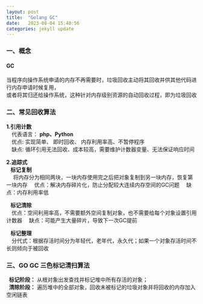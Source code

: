 ```yaml
---
layout: post
title:  "Golang GC"
date:   2023-08-04 15:40:56
categories: jekyll update
---
```


### 一、概念

#### GC

   当程序向操作系统申请的内存不再需要时，垃圾回收主动将其回收并供其他代码进行内存申请时候复用，  
或者将其归还给操作系统，这种针对内存级别资源的自动回收过程，即为垃圾回收

### 二、常见回收算法

**1.引用计数**    
 &emsp;代表语言：
 **php、Python**    
 &emsp;优点: 
 实现简单、 即时回收、 内存利用率高、不暂停程序      
 &emsp;缺点: 
 循环引用无法回收、成本较高，需要维护计数器变量、无法保证响应时间 


**2.追踪式**    
   &ensp; __标记复制__  
    &emsp; 将内存分为相同两块，一块内存使用完之后把对象复制到另一块内存，恢复第一块内存
	&emsp;优点：解决内存碎片化，防止分配较大连续内存空间的GC问题
	&emsp;缺点：内存利用率低

   &ensp; __标记清除__   
	&emsp;优点：空间利用率高，不需要额外空间复制对象，也不需要给每个对象设置引用计数器
	&emsp;缺点：可能产生大量碎片，导致下一次GC提前

   &ensp; __标记整理__  
    &emsp;分代式：根据存活时间分为年轻代，老年代，永久代；如果一个对象存活时间不长则倾向于被回收


### 三、GO GC 三色标记清扫算法
&ensp;**标记阶段：** 从根对象出发查找并标记堆中所有存活的对象；    
&ensp;**清除阶段：** 遍历堆中的全部对象，回收未被标记的垃圾对象并将回收的内存加入空闲链表


